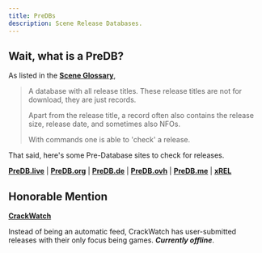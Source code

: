 ```yaml
---
title: PreDBs
description: Scene Release Databases.
---
```


## Wait, what is a PreDB?

As listed in the [**Scene Glossary**](https://ripped.guide/Scene/scene-glossary/),

> A database with all release titles. These release titles are not for download, they are just records.
>
> Apart from the release title, a record often also contains the release size, release date, and sometimes also NFOs.
>
> With commands one is able to 'check' a release.

That said, here's some Pre-Database sites to check for releases.

**[PreDB.live](https://predb.live/)** |
**[PreDB.org](https://www.predb.org/)** |
**[PreDB.de](https://predb.de/)** |
**[PreDB.ovh](https://predb.ovh/)** |
**[PreDB.me](https://predb.me/)** |
**[xREL](https://www.xrel.to/releases.html#)**

## Honorable Mention
**[CrackWatch](https://crackwatch.com/)**

Instead of being an automatic feed, CrackWatch has user-submitted releases with their only focus being games. **_Currently offline_**.
